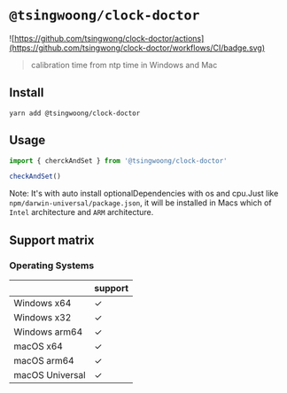 # `@tsingwoong/clock-doctor`

![https://github.com/tsingwong/clock-doctor/actions](https://github.com/tsingwong/clock-doctor/workflows/CI/badge.svg)

> calibration time from ntp time in Windows and Mac

## Install

```
yarn add @tsingwoong/clock-doctor
```

## Usage

```ts
import { cherckAndSet } from '@tsingwoong/clock-doctor'

checkAndSet()
```

Note: It's with auto install optionalDependencies with os and cpu.Just like `npm/darwin-universal/package.json`, it will be installed in Macs which of `Intel` architecture and `ARM` architecture.

## Support matrix

### Operating Systems

|                 | support |
| --------------- | ------- |
| Windows x64     | ✓       |
| Windows x32     | ✓       |
| Windows arm64   | ✓       |
| macOS x64       | ✓       |
| macOS arm64     | ✓       |
| macOS Universal | ✓       |
